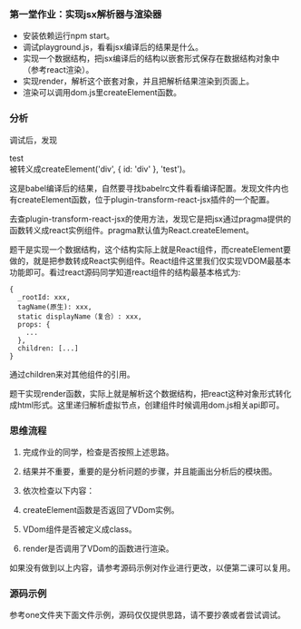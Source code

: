 ### 第一堂作业：实现jsx解析器与渲染器
- 安装依赖运行npm start。
- 调试playground.js，看看jsx编译后的结果是什么。
- 实现一个数据结构，把jsx编译后的结构以嵌套形式保存在数据结构对象中（参考react渲染）。
- 实现render，解析这个嵌套对象，并且把解析结果渲染到页面上。
- 渲染可以调用dom.js里createElement函数。

### 分析
调试后，发现<div id="div">test</div>被转义成createElement('div', { id: 'div' }, 'test')。

这是babel编译后的结果，自然要寻找babelrc文件看看编译配置。发现文件内也有createElement函数，位于plugin-transform-react-jsx插件的一个配置。

去查plugin-transform-react-jsx的使用方法，发现它是把jsx通过pragma提供的函数转义成react实例组件。pragma默认值为React.createElement。

题干是实现一个数据结构，这个结构实际上就是React组件，而createElement要做的，就是把参数转成React实例组件。React组件这里我们仅实现VDOM最基本功能即可。看过react源码同学知道react组件的结构最基本格式为:

```
{
  _rootId: xxx,
  tagName(原生): xxx,
  static displayName（复合）: xxx,
  props: {
    ...
  },
  children: [...]
}
```
通过children来对其他组件的引用。

题干实现render函数，实际上就是解析这个数据结构，把react这种对象形式转化成html形式。这里递归解析虚拟节点，创建组件时候调用dom.js相关api即可。

### 思维流程
1. 完成作业的同学，检查是否按照上述思路。

2. 结果并不重要，重要的是分析问题的步骤，并且能画出分析后的模块图。

3. 依次检查以下内容：
  1. createElement函数是否返回了VDom实例。
  2. VDom组件是否被定义成class。
  3. render是否调用了VDom的函数进行渲染。

如果没有做到以上内容，请参考源码示例对作业进行更改，以便第二课可以复用。

### 源码示例
参考one文件夹下面文件示例，源码仅仅提供思路，请不要抄袭或者尝试调试。

